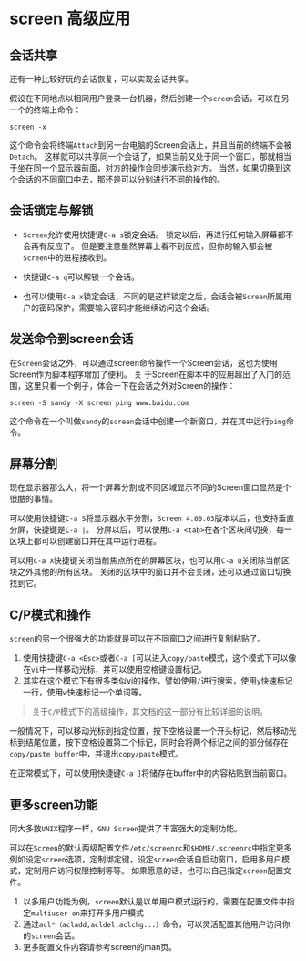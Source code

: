 # screen 高级应用 

## 会话共享

还有一种比较好玩的会话恢复，可以实现会话共享。

假设在不同地点以相同用户登录一台机器，然后创建一个`screen`会话，可以在另一个的终端上命令：

`screen -x`

这个命令会将终端`Attach`到另一台电脑的Screen会话上，并且当前的终端不会被`Detach`。
这样就可以共享同一个会话了，如果当前又处于同一个窗口，那就相当于坐在同一个显示器前面，对方的操作会同步演示给对方。
当然，如果切换到这个会话的不同窗口中去，那还是可以分别进行不同的操作的。

## 会话锁定与解锁

- `Screen`允许使用快捷键`C-a s`锁定会话。
 锁定以后，再进行任何输入屏幕都不会再有反应了。
 但是要注意虽然屏幕上看不到反应，但你的输入都会被`Screen`中的进程接收到。

- 快捷键`C-a q`可以解锁一个会话。

- 也可以使用`C-a x`锁定会话，不同的是这样锁定之后，会话会被`Screen`所属用户的密码保护，需要输入密码才能继续访问这个会话。

## 发送命令到screen会话

在`Screen`会话之外，可以通过screen命令操作一个Screen会话，这也为使用Screen作为脚本程序增加了便利。
关
于Screen在脚本中的应用超出了入门的范围，这里只看一个例子，体会一下在会话之外对Screen的操作：

`screen -S sandy -X screen ping www.baidu.com`

这个命令在一个叫做`sandy`的`screen`会话中创建一个新窗口，并在其中运行`ping`命令。

## 屏幕分割

现在显示器那么大，将一个屏幕分割成不同区域显示不同的Screen窗口显然是个很酷的事情。

可以使用快捷键`C-a S`将显示器水平分割，`Screen 4.00.03`版本以后，也支持垂直分屏，快捷键是`C-a |`。
分屏以后，可以使用`C-a <tab>`在各个区块间切换，每一区块上都可以创建窗口并在其中运行进程。

可以用`C-a X`快捷键关闭当前焦点所在的屏幕区块，也可以用`C-a Q`关闭除当前区块之外其他的所有区块。
关闭的区块中的窗口并不会关闭，还可以通过窗口切换找到它。

## C/P模式和操作

`screen`的另一个很强大的功能就是可以在不同窗口之间进行复制粘贴了。

1. 使用快捷键`C-a <Esc>`或者`C-a [`可以进入`copy/paste`模式，这个模式下可以像在`vi`中一样移动光标，并可以使用空格键设置标记。
2. 其实在这个模式下有很多类似vi的操作，譬如使用`/`进行搜索，使用`y`快速标记一行，使用`w`快速标记一个单词等。

> 关于`C/P`模式下的高级操作，其文档的这一部分有比较详细的说明。

一般情况下，可以移动光标到指定位置，按下空格设置一个开头标记，然后移动光标到结尾位置，按下空格设置第二个标记，同时会将两个标记之间的部分储存在`copy/paste buffer`中，并退出`copy/paste`模式。

在正常模式下，可以使用快捷键`C-a ]`将储存在buffer中的内容粘贴到当前窗口。

## 更多screen功能

同大多数`UNIX`程序一样，`GNU Screen`提供了丰富强大的定制功能。

可以在`Screen`的默认两级配置文件`/etc/screenrc`和`$HOME/.screenrc`中指定更多
例如设定`screen`选项，定制绑定键，设定`screen`会话自启动窗口，启用多用户模式，定制用户访问权限控制等等。
如果愿意的话，也可以自己指定`screen`配置文件。

1. 以多用户功能为例，`screen`默认是以单用户模式运行的，需要在配置文件中指定`multiuser on`来打开多用户模式
2. 通过`acl*（acladd,acldel,aclchg...）`命令，可以灵活配置其他用户访问你的`screen`会话。
3. 更多配置文件内容请参考screen的man页。
